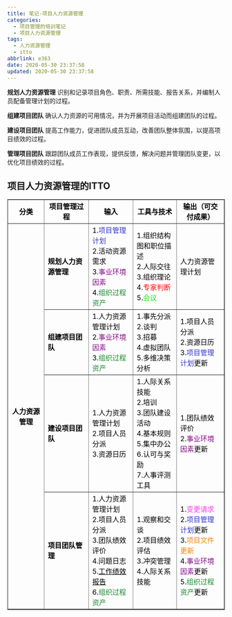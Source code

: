 ```yaml
---
title: 笔记-项目人力资源管理
categories:
  - 项目管理的培训笔记
  - 项目人力资源管理
tags:
  - 人力资源管理
  - itto
abbrlink: e363
date: 2020-05-30 23:37:58
updated: 2020-05-30 23:37:58
---
```


**规划人力资源管理**
识别和记录项目角色、职责、所需技能、报告关系，并编制人员配备管理计划的过程。

**组建项目团队**
确认人力资源的可用情况，并为开展项目活动而组建团队的过程。

**建设项目团队**
提高工作能力，促进团队成员互动，改善团队整体氛围，以提高项目绩效的过程。

**管理项目团队**
跟踪团队成员工作表现，提供反馈，解决问题并管理团队变更，以优化项目绩效的过程。

## 项目人力资源管理的ITTO

<table border="1" cellspacing="0"><tbody><tr><td style="text-align:center;vertical-align:middle;width:130px;"><span style="color:#000000;"><strong>分类</strong></span></td>
<td style="text-align:center;vertical-align:middle;width:173px;"><span style="color:#000000;"><strong>项目管理过程</strong></span></td>
<td style="text-align:center;vertical-align:middle;width:173px;"><span style="color:#000000;"><strong>输入</strong></span></td>
<td style="text-align:center;vertical-align:middle;width:168px;"><span style="color:#000000;"><strong>工具与技术</strong></span></td>
<td style="text-align:center;vertical-align:middle;width:169px;"><span style="color:#000000;"><strong>输出（可交付成果）</strong></span></td>
</tr>

<tr><td rowspan="4" style="text-align:center;vertical-align:middle;width:130px;"><span style="color:#000000;"><strong>人力资源管理</strong></span></td>
<td style="vertical-align:middle;width:173px;"><span style="color:#000000;"><strong>规划人力资源管理</strong></span></td>
<td style="vertical-align:middle;width:173px;"><span style="color:#000000;">1.<span style="color:#3236c9;">项目管理计划</span><br><span style="color:#000000;">2.活动资源需求<br>
3.</span><span style="color:#880f8b;">事业环境因素</span><br><span style="color:#000000;">4.</span><span style="color:#198a2f;">组织过程资产</span></span></td>
<td style="vertical-align:middle;width:168px;"><span style="color:#000000;">1.组织结构图和职位描述<br>
2.人际交往<br>
3.组织理论<br>
4.<span style="color:#ff0000;">专家判断</span><br><span style="color:#000000;">5.</span><span style="color:#26da2a;">会议</span></span></td>
<td style="vertical-align:middle;width:169px;"><span style="color:#000000;">人力资源管理计划</span></td>
</tr><tr><td style="vertical-align:middle;width:173px;"><span style="color:#000000;"><strong>组建项目团队</strong></span></td>
<td style="vertical-align:middle;width:173px;"><span style="color:#000000;">1.人力资源管理计划<br>
2.<span style="color:#880f8b;">事业环境因素</span><br><span style="color:#000000;">3.</span><span style="color:#198a2f;">组织过程资产</span></span></td>
<td style="vertical-align:middle;width:168px;"><span style="color:#000000;">1.事先分派<br>
2.谈判<br>
3.招募<br>
4.虚拟团队<br>
5.多维决策分析</span></td>
<td style="vertical-align:middle;width:169px;"><span style="color:#000000;">1.项目人员分派<br>
2.资源日历<br>
3.<span style="color:#3236c9;">项目管理计划</span><span style="color:#000000;">更新</span></span></td>
</tr><tr><td style="vertical-align:middle;width:173px;"><span style="color:#000000;"><strong>建设项目团队</strong></span></td>
<td style="vertical-align:middle;width:173px;"><span style="color:#000000;">1.人力资源管理计划<br>
2.项目人员分派<br>
3.资源日历</span></td>
<td style="vertical-align:middle;width:168px;"><span style="color:#000000;">1.人际关系技能<br>
2.培训<br>
3.团队建设活动<br>
4.基本规则<br>
5.集中办公<br>
6.认可与奖励<br>
7.人事评测工具</span></td>
<td style="vertical-align:middle;width:169px;"><span style="color:#000000;">1.团队绩效评价<br>
2.<span style="color:#880f8b;">事业环境因素</span><span style="color:#000000;">更新</span></span></td>
</tr><tr><td style="vertical-align:middle;width:173px;"><span style="color:#000000;"><strong>项目团队管理</strong></span></td>
<td style="vertical-align:middle;width:173px;"><span style="color:#000000;">1.人力资源管理计划<br>
2.项目人员分派<br>
3.团队绩效评价<br>
4.问题日志<br>
5.<span style="color:#000000;"><u>工作绩效报告</u></span><br><span style="color:#000000;">6.</span><span style="color:#198a2f;">组织过程资产</span></span></td>
<td style="vertical-align:middle;width:168px;"><span style="color:#000000;">1.观察和交谈<br>
2.项目绩效评估<br>
3.冲突管理<br>
4.人际关系技能</span></td>
<td style="vertical-align:middle;width:169px;"><span style="color:#000000;">1.<span style="color:#fa3cef;">变更请求</span><br><span style="color:#000000;">2.</span><span style="color:#3236c9;">项目管理计划</span><span style="color:#000000;">更新<br>
3.</span><span style="color:#f7860c;">项目文件更新</span><br><span style="color:#000000;">4.</span><span style="color:#880f8b;">事业环境因素</span><span style="color:#000000;">更新<br>
5.</span><span style="color:#198a2f;">组织过程资产</span><span style="color:#000000;">更新</span></span></td>
</tr>

</tbody></table>
